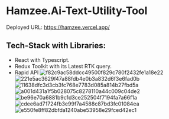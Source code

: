 # Hamzee.Ai-Text-Utility-Tool
Deployed URL: https://hamzee.vercel.app/
## Tech-Stack with Libraries:
* React with Typescript.
* Redux Toolkit with its Latest RTK query.
* Rapid API
![f82c9ac58ddcc49500f829c780f2432fe1a18e22](https://github.com/CodeWith-HAMZA/GPT/assets/115408642/a98742b9-b839-432e-965a-2d5fd4bd96d9)
![221e5ac3629f47a88fdb4e0b3a832d6f3e6fad0b](https://github.com/CodeWith-HAMZA/GPT/assets/115408642/3e1d62c7-1bc7-4afe-93e8-c960dc416e95)
![11638dfc3d3cb3fc768e7783d085a814b27fbd5a](https://github.com/CodeWith-HAMZA/GPT/assets/115408642/7205b9fe-85d1-49a9-99d9-61d8fd4c819d)
![a001d431a1f5b028075c8278110a44c009c04de2](https://github.com/CodeWith-HAMZA/GPT/assets/115408642/15f0e91f-97b6-4c3d-b785-763f6c30a687)
![be96e70a6881b9c1d3ce252504f7194fa7a66f1a](https://github.com/CodeWith-HAMZA/GPT/assets/115408642/0a39f702-f4c3-47ae-a203-96b377236bca)
![cdee6ad71724fb3e99f7a4588c87bd3fc01084ea](https://github.com/CodeWith-HAMZA/GPT/assets/115408642/1acc18f5-8d0d-417e-ae95-2b81471ab2d7)
![e550fe8ff82dbfda1240abe53958e29fced42ec1](https://github.com/CodeWith-HAMZA/GPT/assets/115408642/3fc78dd7-b8d0-4425-bcd1-349d32da99c0)

